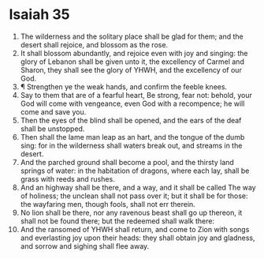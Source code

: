 ﻿# Isaiah  35
1. The wilderness and the solitary place shall be glad for them; and the desert shall rejoice, and blossom as the rose. 
2. It shall blossom abundantly, and rejoice even with joy and singing: the glory of Lebanon shall be given unto it, the excellency of Carmel and Sharon, they shall see the glory of YHWH, and the excellency of our God. 
3. ¶ Strengthen ye the weak hands, and confirm the feeble knees. 
4. Say to them that are of a fearful heart, Be strong, fear not: behold, your God will come with vengeance, even God with a recompence; he will come and save you. 
5. Then the eyes of the blind shall be opened, and the ears of the deaf shall be unstopped. 
6. Then shall the lame man leap as an hart, and the tongue of the dumb sing: for in the wilderness shall waters break out, and streams in the desert. 
7. And the parched ground shall become a pool, and the thirsty land springs of water: in the habitation of dragons, where each lay, shall be grass with reeds and rushes. 
8. And an highway shall be there, and a way, and it shall be called The way of holiness; the unclean shall not pass over it; but it shall be for those: the wayfaring men, though fools, shall not err therein. 
9. No lion shall be there, nor any ravenous beast shall go up thereon, it shall not be found there; but the redeemed shall walk there: 
10. And the ransomed of YHWH shall return, and come to Zion with songs and everlasting joy upon their heads: they shall obtain joy and gladness, and sorrow and sighing shall flee away. 
